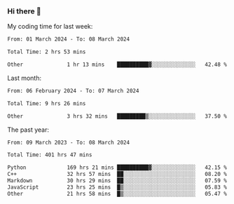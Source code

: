 ### Hi there 👋

My coding time for last week:

<!--START_SECTION:week-->

```txt
From: 01 March 2024 - To: 08 March 2024

Total Time: 2 hrs 53 mins

Other              1 hr 13 mins    ██████████▓░░░░░░░░░░░░░░   42.48 %
```

<!--END_SECTION:week-->

Last month:

<!--START_SECTION:month-->

```txt
From: 06 February 2024 - To: 07 March 2024

Total Time: 9 hrs 26 mins

Other              3 hrs 32 mins   █████████▒░░░░░░░░░░░░░░░   37.50 %
```

<!--END_SECTION:month-->

The past year:

<!--START_SECTION:year-->

```txt
From: 09 March 2023 - To: 08 March 2024

Total Time: 401 hrs 47 mins

Python             169 hrs 21 mins ██████████▓░░░░░░░░░░░░░░   42.15 %
C++                32 hrs 57 mins  ██░░░░░░░░░░░░░░░░░░░░░░░   08.20 %
Markdown           30 hrs 29 mins  ██░░░░░░░░░░░░░░░░░░░░░░░   07.59 %
JavaScript         23 hrs 25 mins  █▒░░░░░░░░░░░░░░░░░░░░░░░   05.83 %
Other              21 hrs 58 mins  █▒░░░░░░░░░░░░░░░░░░░░░░░   05.47 %
```

<!--END_SECTION:year-->
